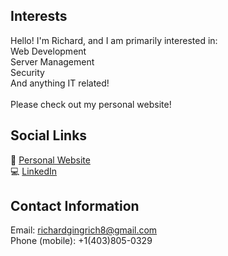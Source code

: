 ## Interests
Hello! I'm Richard, and I am primarily interested in: <br>
Web Development  <br>
Server Management  <br>
Security  <br>
And anything IT related! <br> <br>
Please check out my personal website! <br>

## Social Links
🦊 [Personal Website](https://rgingrich8.github.io/) <br>
💻 [LinkedIn](https://www.linkedin.com/in/richard-gingrich-9377a5226/)

## Contact Information
Email: richardgingrich8@gmail.com <br>
Phone (mobile): +1(403)805-0329 <br>
